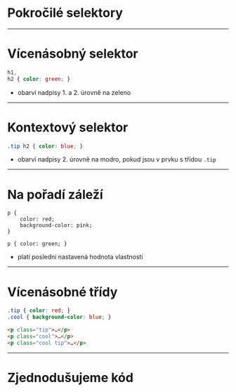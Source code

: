 <!-- .slide: data-state="c-slide-inter" -->

# Pokročilé selektory

---

# Vícenásobný selektor

```css
h1,
h2 { color: green; }
```
<!-- .element: class="c-text-lg" contenteditable="true" -->

>>>
* obarví nadpisy 1. a 2. úrovně na zeleno

---

# Kontextový selektor

```css
.tip h2 { color: blue; }
```
<!-- .element: class="c-text-lg" contenteditable="true" -->

>>>
* obarví nadpisy 2. úrovně na modro, pokud jsou v prvku s třídou `.tip`

---

# Na pořadí záleží

<pre class="c-text-md fragment" contenteditable data-fragment-index="10"><code class="stretch lang-css" data-noescape><span class="fragment">p {
	color: red;
	background-color: pink;
}</span>

<span class="fragment">p { color: green; }</span></code></pre>

>>>
* platí poslední nastavená hodnota vlastnosti

---

# Vícenásobné třídy

```css
.tip { color: red; }
.cool { background-color: blue; }
```
<!-- .element: class="c-text-md " contenteditable="true" -->

```html
<p class="tip">…</p>
<p class="cool">…</p>
<p class="cool tip">…</p>
```
<!-- .element: class="c-text-md " contenteditable="true" -->

---

<!-- .slide: data-state="c-slide-task" -->

# Zjednodušujeme kód
